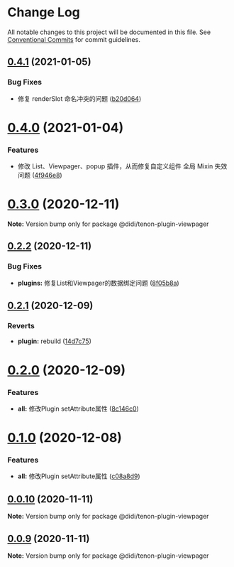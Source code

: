 # Change Log

All notable changes to this project will be documented in this file.
See [Conventional Commits](https://conventionalcommits.org) for commit guidelines.

## [0.4.1](https://git.xiaojukeji.com/tenon/tenon-plugins/compare/v0.4.0...v0.4.1) (2021-01-05)


### Bug Fixes

* 修复 renderSlot 命名冲突的问题 ([b20d064](https://git.xiaojukeji.com/tenon/tenon-plugins/commits/b20d064af8506c3613a0ed2e7159bfdd9993bb75))





# [0.4.0](https://git.xiaojukeji.com/tenon/tenon-plugins/compare/v0.3.2...v0.4.0) (2021-01-04)


### Features

* 修改 List、Viewpager、popup 插件，从而修复自定义组件 全局 Mixin 失效问题 ([4f946e8](https://git.xiaojukeji.com/tenon/tenon-plugins/commits/4f946e86fc49dd63ce896741af355c4b3ee1e58a))





# [0.3.0](https://git.xiaojukeji.com/tenon/tenon-plugins/compare/v0.2.2...v0.3.0) (2020-12-11)

**Note:** Version bump only for package @didi/tenon-plugin-viewpager





## [0.2.2](https://git.xiaojukeji.com/tenon/tenon-plugins/compare/v0.2.1...v0.2.2) (2020-12-11)


### Bug Fixes

* **plugins:** 修复List和Viewpager的数据绑定问题 ([8f05b8a](https://git.xiaojukeji.com/tenon/tenon-plugins/commits/8f05b8a117b93d5d10f737c3ac0d333d745f3cf0))





## [0.2.1](https://git.xiaojukeji.com/tenon/tenon-plugins/compare/v0.2.0...v0.2.1) (2020-12-09)


### Reverts

* **plugin:** rebuild ([14d7c75](https://git.xiaojukeji.com/tenon/tenon-plugins/commits/14d7c75756e3c320f4d2ca93948246b4c43a261e))





# [0.2.0](https://git.xiaojukeji.com/tenon/tenon-plugins/compare/v0.1.0...v0.2.0) (2020-12-09)


### Features

* **all:** 修改Plugin setAttribute属性 ([8c146c0](https://git.xiaojukeji.com/tenon/tenon-plugins/commits/8c146c0400e4d3a59678c7ca6672325b78b40d72))





# [0.1.0](https://git.xiaojukeji.com/tenon/tenon-plugins/compare/v0.0.10...v0.1.0) (2020-12-08)


### Features

* **all:** 修改Plugin setAttribute属性 ([c08a8d9](https://git.xiaojukeji.com/tenon/tenon-plugins/commits/c08a8d943596d13fcd4f236897fbc07e48d4c092))





## [0.0.10](https://git.xiaojukeji.com/tenon/tenon-plugins/compare/v0.0.9...v0.0.10) (2020-11-11)

**Note:** Version bump only for package @didi/tenon-plugin-viewpager





## [0.0.9](https://git.xiaojukeji.com/tenon/tenon-plugins/compare/v0.0.8...v0.0.9) (2020-11-11)

**Note:** Version bump only for package @didi/tenon-plugin-viewpager
